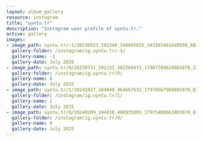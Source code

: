 ```yaml
---
layout: album_gallery
resource: instagram
title: "uyntu.tr"
description: "Instagram user profile of uyntu.tr."
active: gallery
images:
- image_path: uyntu.tr/-1/20230523_191340_348845655_243162461649598_8833001784888118270_n.jpg
  gallery-folder: /instagram/ig.uyntu.tr/-1/
  gallery-name: -1
  gallery-date: July 2025
- image_path: uyntu.tr/0/20230731_192232_362269471_17907789629801078_2360139567152043932_n.jpg
  gallery-folder: /instagram/ig.uyntu.tr/0/
  gallery-name: 0
  gallery-date: July 2025
- image_path: uyntu.tr/1/20241027_184940_464667531_17970567968801078_8315026452753687902_n.jpg
  gallery-folder: /instagram/ig.uyntu.tr/1/
  gallery-name: 1
  gallery-date: July 2025
- image_path: uyntu.tr/9/20240209_194838_468935805_17975408663801078_8120890615059093162_n.jpg
  gallery-folder: /instagram/ig.uyntu.tr/9/
  gallery-name: 9
  gallery-date: July 2025
---
```

